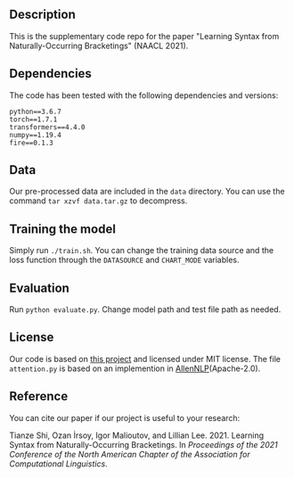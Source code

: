 ## Description

This is the supplementary code repo for the paper "Learning Syntax from Naturally-Occurring Bracketings" (NAACL 2021).

## Dependencies

The code has been tested with the following dependencies and versions:

```
python==3.6.7
torch==1.7.1
transformers==4.4.0
numpy==1.19.4
fire==0.1.3
```

## Data

Our pre-processed data are included in the `data` directory. You can use the command `tar xzvf data.tar.gz` to decompress.

## Training the model

Simply run `./train.sh`. You can change the training data source and the loss function through the `DATASOURCE` and `CHART_MODE` variables.

## Evaluation

Run `python evaluate.py`. Change model path and test file path as needed.

## License

Our code is based on [this project](https://github.com/tzshi/flat-mwe-parsing) and licensed under MIT license.
The file `attention.py` is based on an implemention in [AllenNLP](https://github.com/allenai/allennlp)(Apache-2.0).

## Reference

You can cite our paper if our project is useful to your research:

Tianze Shi, Ozan İrsoy, Igor Malioutov, and Lillian Lee. 2021. Learning Syntax from Naturally-Occurring Bracketings.
In _Proceedings of the 2021 Conference of the North American Chapter of the Association for Computational Linguistics_.

